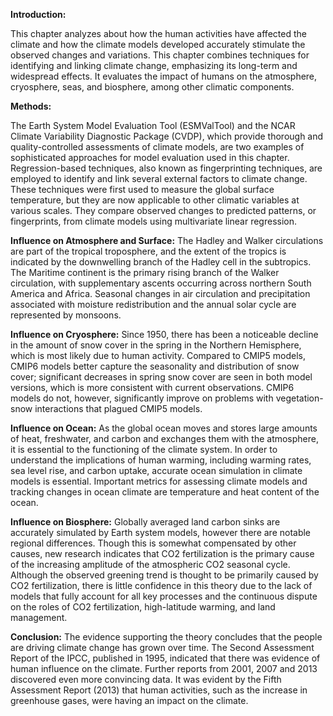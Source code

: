 **Introduction:**

This chapter analyzes about how the human activities have affected the climate and how the climate models developed accurately stimulate the observed changes and variations. This chapter combines techniques for identifying and linking climate change, emphasizing its long-term and widespread effects. It evaluates the impact of humans on the atmosphere, cryosphere, seas, and biosphere, among other climatic components.

**Methods:**

The Earth System Model Evaluation Tool (ESMValTool) and the NCAR Climate Variability Diagnostic Package (CVDP), which provide thorough and quality-controlled assessments of climate models, are two examples of sophisticated approaches for model evaluation used in this chapter. Regression-based techniques, also known as fingerprinting techniques, are employed to identify and link several external factors to climate change. These techniques were first used to measure the global surface temperature, but they are now applicable to other climatic variables at various scales. They compare observed changes to predicted patterns, or fingerprints, from climate models using multivariate linear regression.

**Influence on Atmosphere and Surface:**
The Hadley and Walker circulations are part of the tropical troposphere, and the extent of the tropics is indicated by the downwelling branch of the Hadley cell in the subtropics. The Maritime continent is the primary rising branch of the Walker circulation, with supplementary ascents occurring across northern South America and Africa. Seasonal changes in air circulation and precipitation associated with moisture redistribution and the annual solar cycle are represented by monsoons.

**Influence on Cryosphere:**
Since 1950, there has been a noticeable decline in the amount of snow cover in the spring in the Northern Hemisphere, which is most likely due to human activity. Compared to CMIP5 models, CMIP6 models better capture the seasonality and distribution of snow cover; significant decreases in spring snow cover are seen in both model versions, which is more consistent with current observations. CMIP6 models do not, however, significantly improve on problems with vegetation-snow interactions that plagued CMIP5 models.

**Influence on Ocean:**
As the global ocean moves and stores large amounts of heat, freshwater, and carbon and exchanges them with the atmosphere, it is essential to the functioning of the climate system. In order to understand the implications of human warming, including warming rates, sea level rise, and carbon uptake, accurate ocean simulation in climate models is essential. Important metrics for assessing climate models and tracking changes in ocean climate are temperature and heat content of the ocean.

**Influence on Biosphere:**
Globally averaged land carbon sinks are accurately simulated by Earth system models, however there are notable regional differences. Though this is somewhat compensated by other causes, new research indicates that CO2 fertilization is the primary cause of the increasing amplitude of the atmospheric CO2 seasonal cycle. Although the observed greening trend is thought to be primarily caused by CO2 fertilization, there is little confidence in this theory due to the lack of models that fully account for all key processes and the continuous dispute on the roles of CO2 fertilization, high-latitude warming, and land management.

**Conclusion:**
The evidence supporting the theory concludes that the people are driving climate change has grown over time. The Second Assessment Report of the IPCC, published in 1995, indicated that there was evidence of human influence on the climate. Further reports from 2001, 2007 and 2013 discovered even more convincing data. It was evident by the Fifth Assessment Report (2013) that human activities, such as the increase in greenhouse gases, were having an impact on the climate. 

